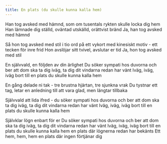 ```yaml
---
title: En plats (du skulle kunna kalla hem)
---
```


Han tog avsked med hämnd,
som om tusentals rykten skulle locka dig hem
Han lämnade dig ställd,
oväntad utskälld,
orättvist bränd
Ja, han tog avsked med hämnd

Så hon tog avsked med stil
i tio ord på ett vykort med kinesiskt motiv -
ett tecken för inre frid
Hon avslöjar sitt tvivel, avslutar er tid
Ja, hon tog avsked med stil

En självvald, en följden av din ärlighet
Du söker sympati hos duvorna och ber
att dom ska ta dig iväg,
ta dig dit vindarna redan har vänt
Iväg, iväg, iväg
bort till en plats du skulle kunna kalla hem

En gång delade ni tak -
tre brustna hjärtan, tre sjunkna vrak
Du tystnar ett tag,
letar en anledning till att vara glad,
men längtar tillbaka

Självvald att lida ifred -
du söker sympati hos duvorna och ber
att dom ska ta dig iväg,
ta dig dit vindarna redan har vänt
Iväg, iväg, iväg
bort till en plats du skulle kunna kalla hem

Självklar lögn enbart för er
Du söker sympati hos duvorna och ber
att dom ska ta dig iväg,
ta dig dit vindarna redan har vänt
Iväg, iväg, iväg
bort till en plats du skulle kunna kalla hem
en plats där lögnerna redan har bekänts
Ett hem, hem, hem
en plats där ingen förtjänar dig